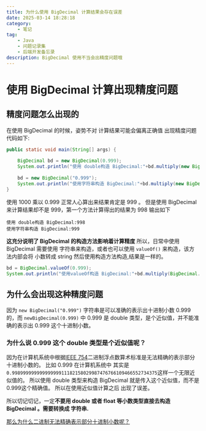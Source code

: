 ```yaml
---
title: 为什么使用 BigDecimal 计算结果会存在误差
date: 2025-03-14 18:28:18
category:
    - 笔记
tag: 
    - Java
    - 问题记录集
    - 后端开发备忘录
description: BigDecimal 使用不当会出精度问题哦
---
```

# 使用 BigDecimal 计算出现精度问题

## 精度问题怎么出现的
在使用 BigDecimal 的时候，姿势不对 计算结果可能会偏离正确值 出现精度问题
代码如下:
```java title='示例代码'
public static void main(String[] args) {  
  
    BigDecimal bd = new BigDecimal(0.999);  
    System.out.println("使用 double构造 BigDecimal:"+bd.multiply(new BigDecimal(1000)).longValue());  
  
    bd = new BigDecimal("0.999");  
    System.out.println("使用字符串构造 BigDecimal:"+bd.multiply(new BigDecimal("1000")).longValue());  
}
```
使用 1000 乘以 0.999  正常人心算出来结果肯定是 999 。
但是使用 BigDecimal 来计算结果却不是 999，第一个方法计算得出的结果为 998
输出如下
```terimal
使用 double构造 BigDecimal:998
使用字符串构造 BigDecimal:999
```

**这充分说明了 BigDecimal 的构造方法影响着计算精度**
所以，日常中使用 BigDecimal 需要使用 字符串来构造，或者也可以使用 ```valueOf()```  来构造，该方法内部会将 小数转成 string 然后使用构造方法构造,结果是一样的。
```java 
bd = BigDecimal.valueOf(0.999);  
System.out.println("使用valueOf构造 BigDecimal:"+bd.multiply(BigDecimal.valueOf(1000)).longValue());
```

## 为什么会出现这种精度问题

因为 ```new BigDecimal("0.999")``` 字符串是可以准确的表示出十进制小数 0.999的，而 ```newBigDecimal(0.999)``` 中 0.999 是 double 类型，是个近似值，并不能准确的表示出 0.999 这个十进制小数。

### 为什么说 0.999 这个 double 类型是个近似值呢？
因为在计算机系统中根据[IEEE 754](https://zh.wikipedia.org/wiki/IEEE_754)二进制浮点数算术标准是无法精确的表示部分十进制小数的。 比如 0.999 在计算机系统中 其实是 
```0.99899999999999999911182158029987476766109466552734375```这样一个无限近似值的。
所以使用 double 类型来构造 BigDecimal 就是传入这个近似值，而不是 0.999这个精确值。
所以在使用近似值计算之后 出现了误差。

所以切记切记，一定**不要用 double 或者 float  等小数类型直接去构造 BigDecimal 。需要转换成 字符串.** 


[那么为什么二进制无法精确表示部分十进制小数呢？](notes/dev/computer-systems/Why-can't-decimals-be-represented-exactly.md)
